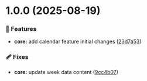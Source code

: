# 1.0.0 (2025-08-19)

### 🚀 Features

- **core:** add calendar feature initial changes ([23d7a53](https://github.com/calendash/calendash/commit/23d7a53))

### 🩹 Fixes

- **core:** update week data content ([9cc4b07](https://github.com/calendash/calendash/commit/9cc4b07))